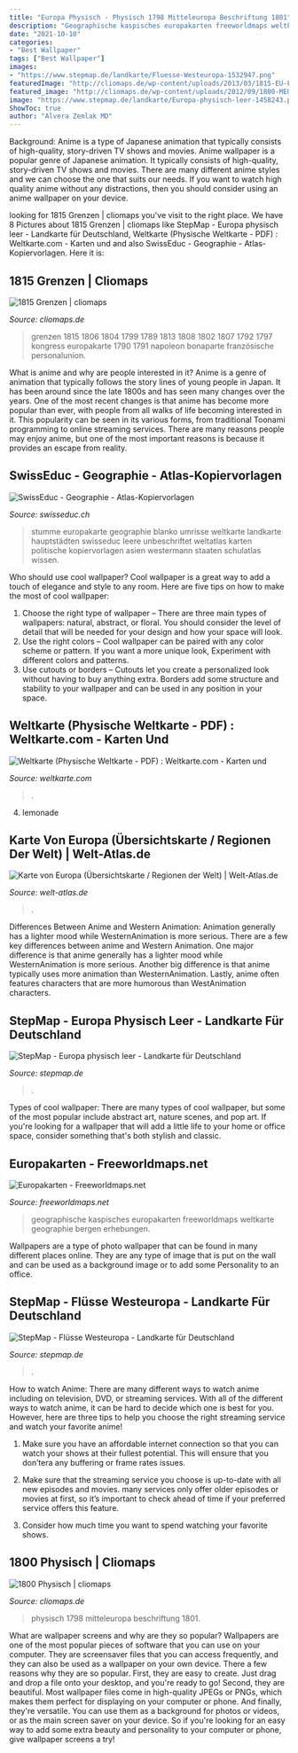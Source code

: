 ```yaml
---
title: "Europa Physisch - Physisch 1798 Mitteleuropa Beschriftung 1801"
description: "Geographische kaspisches europakarten freeworldmaps weltkarte geographie bergen erhebungen"
date: "2021-10-10"
categories:
- "Best Wallpaper"
tags: ["Best Wallpaper"]
images:
- "https://www.stepmap.de/landkarte/Fluesse-Westeuropa-1532947.png"
featuredImage: "http://cliomaps.de/wp-content/uploads/2013/03/1815-EU-FGL.png"
featured_image: "http://cliomaps.de/wp-content/uploads/2012/09/1800-MEU-PGET.png"
image: "https://www.stepmap.de/landkarte/Europa-physisch-leer-1458243.png"
ShowToc: true
author: "Alvera Zemlak MD"
---
```



Background: Anime is a type of Japanese animation that typically consists of high-quality, story-driven TV shows and movies.
Anime wallpaper is a popular genre of Japanese animation. It typically consists of high-quality, story-driven TV shows and movies. There are many different anime styles and we can choose the one that suits our needs. If you want to watch high quality anime without any distractions, then you should consider using an anime wallpaper on your device.

	

		
looking for 1815 Grenzen | cliomaps you've visit to the right place. We have 8 Pictures about 1815 Grenzen | cliomaps like StepMap - Europa physisch leer - Landkarte für Deutschland, Weltkarte (Physische Weltkarte - PDF) : Weltkarte.com - Karten und and also SwissEduc - Geographie - Atlas-Kopiervorlagen. Here it is:
		
    
## 1815 Grenzen | Cliomaps

<img loading=lazy src="http://cliomaps.de/wp-content/uploads/2013/03/1815-EU-FGL.png" onerror="this.onerror=null;this.src='https://tse3.mm.bing.net/th?id=OIP.Onfumm7WX5O9KInBsIW-pQHaD0&amp;pid=15.1';" alt="1815 Grenzen | cliomaps">

_Source: cliomaps.de_

>grenzen 1815 1806 1804 1799 1789 1813 1808 1802 1807 1792 1797 kongress europakarte 1790 1791 napoleon bonaparte französische personalunion. 

	

What is anime and why are people interested in it?
Anime is a genre of animation that typically follows the story lines of young people in Japan. It has been around since the late 1800s and has seen many changes over the years. One of the most recent changes is that anime has become more popular than ever, with people from all walks of life becoming interested in it. This popularity can be seen in its various forms, from traditional Toonami programming to online streaming services. There are many reasons people may enjoy anime, but one of the most important reasons is because it provides an escape from reality.

    
## SwissEduc - Geographie - Atlas-Kopiervorlagen

<img loading=lazy src="http://www.swisseduc.ch/geographie/materialien/weltatlas/icons/europa042.jpg" onerror="this.onerror=null;this.src='https://tse1.mm.bing.net/th?id=OIP.vZLIKrYWj3e4vCdKQ92pRgHaJ4&amp;pid=15.1';" alt="SwissEduc - Geographie - Atlas-Kopiervorlagen">

_Source: swisseduc.ch_

>stumme europakarte geographie blanko umrisse weltkarte landkarte hauptstädten swisseduc leere unbeschriftet weltatlas karten politische kopiervorlagen asien westermann staaten schulatlas wissen. 

	

Who should use cool wallpaper?
Cool wallpaper is a great way to add a touch of elegance and style to any room. Here are five tips on how to make the most of cool wallpaper: 
1) Choose the right type of wallpaper – There are three main types of wallpapers: natural, abstract, or floral. You should consider the level of detail that will be needed for your design and how your space will look. 
2) Use the right colors – Cool wallpaper can be paired with any color scheme or pattern. If you want a more unique look, Experiment with different colors and patterns. 
3) Use cutouts or borders – Cutouts let you create a personalized look without having to buy anything extra. Borders add some structure and stability to your wallpaper and can be used in any position in your space.

    
## Weltkarte (Physische Weltkarte - PDF) : Weltkarte.com - Karten Und

<img loading=lazy src="https://www.weltkarte.com/nc/weltkarten/weltkarten-und-weltatlas/weltkarte-physische-weltkarte-pdf.htm?type=200&amp;filename=typo3temp%2Fimages%2Fphysische-weltkarte.jpeg" onerror="this.onerror=null;this.src='https://tse3.mm.bing.net/th?id=OIP.hjtunqiCKwXeJDpnqK6I2QHaEE&amp;pid=15.1';" alt="Weltkarte (Physische Weltkarte - PDF) : Weltkarte.com - Karten und">

_Source: weltkarte.com_

>. 

	

4. lemonade 

    
## Karte Von Europa (Übersichtskarte / Regionen Der Welt) | Welt-Atlas.de

<img loading=lazy src="https://www.welt-atlas.de/images/cache/0b/8d/karte-0-9002_700.gif" onerror="this.onerror=null;this.src='https://tse3.mm.bing.net/th?id=OIP.lgWcCDcdZeMMaLrIHi5RDgHaDt&amp;pid=15.1';" alt="Karte von Europa (Übersichtskarte / Regionen der Welt) | Welt-Atlas.de">

_Source: welt-atlas.de_

>. 

	

Differences Between Anime and Western Animation: Animation generally has a lighter mood while WesternAnimation is more serious.
There are a few key differences between anime and Western Animation. One major difference is that anime generally has a lighter mood while WesternAnimation is more serious. Another big difference is that anime typically uses more animation than WesternAnimation. Lastly, anime often features characters that are more humorous than WestAnimation characters.

    
## StepMap - Europa Physisch Leer - Landkarte Für Deutschland

<img loading=lazy src="https://www.stepmap.de/landkarte/Europa-physisch-leer-1458243.png" onerror="this.onerror=null;this.src='https://tse1.mm.bing.net/th?id=OIP.GQ-KuzhwmQwHUSya15SWcwHaFj&amp;pid=15.1';" alt="StepMap - Europa physisch leer - Landkarte für Deutschland">

_Source: stepmap.de_

>. 

	

Types of cool wallpaper:
There are many types of cool wallpaper, but some of the most popular include abstract art, nature scenes, and pop art. If you're looking for a wallpaper that will add a little life to your home or office space, consider something that's both stylish and classic.

    
## Europakarten - Freeworldmaps.net

<img loading=lazy src="https://www.freeworldmaps.net/de/europa/europa-geographische-karte.jpg" onerror="this.onerror=null;this.src='https://tse3.mm.bing.net/th?id=OIP.Dh41kH6AN8zML7FNmV9ZDAHaFf&amp;pid=15.1';" alt="Europakarten - Freeworldmaps.net">

_Source: freeworldmaps.net_

>geographische kaspisches europakarten freeworldmaps weltkarte geographie bergen erhebungen. 

	



Wallpapers are a type of photo wallpaper that can be found in many different places online. They are any type of image that is put on the wall and can be used as a background image or to add some Personality to an office.

    
## StepMap - Flüsse Westeuropa - Landkarte Für Deutschland

<img loading=lazy src="https://www.stepmap.de/landkarte/Fluesse-Westeuropa-1532947.png" onerror="this.onerror=null;this.src='https://tse2.mm.bing.net/th?id=OIP.Mwfvpd74W45sy8bwbPjVTAHaE8&amp;pid=15.1';" alt="StepMap - Flüsse Westeuropa - Landkarte für Deutschland">

_Source: stepmap.de_

>. 

	

How to watch Anime: There are many different ways to watch anime including on television, DVD, or streaming services.
With all of the different ways to watch anime, it can be hard to decide which one is best for you. However, here are three tips to help you choose the right streaming service and watch your favorite anime!
1. Make sure you have an affordable internet connection so that you can watch your shows at their fullest potential. This will ensure that you don’tera any buffering or frame rates issues.

2. Make sure that the streaming service you choose is up-to-date with all new episodes and movies. many services only offer older episodes or movies at first, so it’s important to check ahead of time if your preferred service offers this feature.

3. Consider how much time you want to spend watching your favorite shows.

    
## 1800 Physisch | Cliomaps

<img loading=lazy src="http://cliomaps.de/wp-content/uploads/2012/09/1800-MEU-PGET.png" onerror="this.onerror=null;this.src='https://tse3.mm.bing.net/th?id=OIP.kiiAFYmes4I9f7sX2XgSYQHaD0&amp;pid=15.1';" alt="1800 Physisch | cliomaps">

_Source: cliomaps.de_

>physisch 1798 mitteleuropa beschriftung 1801. 

	

What are wallpaper screens and why are they so popular?
Wallpapers are one of the most popular pieces of software that you can use on your computer. They are screensaver files that you can access frequently, and they can also be used as a wallpaper on your own device. There a few reasons why they are so popular. First, they are easy to create. Just drag and drop a file onto your desktop, and you're ready to go! Second, they are beautiful. Most wallpaper files come in high-quality JPEGs or PNGs, which makes them perfect for displaying on your computer or phone. And finally, they're versatile. You can use them as a background for photos or videos, or as the main screen saver on your device. So if you're looking for an easy way to add some extra beauty and personality to your computer or phone, give wallpaper screens a try!

